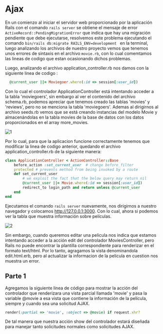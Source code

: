 # Ajax

En un comienzo al iniciar el servidor web proporcionado por la aplicación Rails con el comando `rails server` se obtiene el mensaje de error `ActiveRecord::PendingMigrationError` que indica que hay una migración pendiente que debe ejecutarse, resolvemos este problema ejecutando el comando `bin/rails db:migrate RAILS_ENV=development
` en la terminal, luego analizando los archivos de nuestro proyecto vemos que tenemos unos errores de sintaxis en el archivo `movie.rb`, con lo cual comemtamos las lineas de codigo que estan ocasionando dichos problemas.

Luego, analizando el archivo application_controller.rb nos damos con la siguiente linea de codigo :

```ruby
  @current_user ||= Moviegoer.where(:id => session[:user_id])

```
Con lo cual el controlador ApplicationController está intentando acceder a la tabla 'moviegoers', sin embargo al ver el contenido del archivo schema.rb, podemos apreciar que tenemos  creado las tablas 'movies' y 'reviews', pero no se menciona la tabla 'moviegoers'. Ademas al dirigirnos al archivo seeds.rb vemos que se está creando instancias del modelo Movie y almacenándolas en la tabla movies de la base de datos con los datos proporcionados en el array more_movies. 

![1](https://github.com/miguelvega/Ajax/assets/124398378/df2450d6-b79b-45bd-ba7a-d28b46f41e7b)

Por lo cual, para que la aplicacion funcione correctamente tenemos que modificar la linea de codigo anterior, quedando el archivo application_controller.rb de la siguiente manera:


```ruby
class ApplicationController < ActionController::Base
    before_action :set_current_user  # change before_filter
    protected # prevents method from being invoked by a route
    def set_current_user
        # we exploit the fact that the below query may return nil
        @current_user ||= Movie.where(:id => session[:user_id])
        redirect_to login_path and return unless @current_user
    end
end

```
Ejecutamos el comando `rails server` nuevamente, nos dirigirnos a nuestro navegador y colocamos http://127.0.0.1:3000. Con lo cual, ahora si podemos ver la tabla que muestra información sobre películas.

![2](https://github.com/miguelvega/Ajax/assets/124398378/c5c695a0-6271-4154-b648-6d5bf6d200ee)


Sin embargo, cuando queremos editar una pelicula nos indica que estamos intentando acceder a la acción edit del controlador MoviesController, pero Rails no puede encontrar la plantilla correspondiente para renderizar en el formato text/html. Por lo tanto, agragamos la vista denominandola edit.html.erb, pero al actualizar la informacion de la pelicula en cuestion nos muestra un error.


## Parte 1

Agregamos la siguiente linea de código para mostrar la acción del controlador que renderizara una vista parcial llamada 'movie'   y pasa la variable @movie a esa vista que contiene la información de la película, siempre y cuando sea una solicitud AJAX.

```ruby
render(:partial => 'movie', :object => @movie) if request.xhr?
```

De tal manera que nuestra acción show del controlador estará diseñada para manejar tanto solicitudes normales como solicitudes AJAX.


